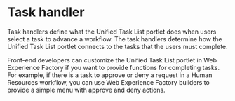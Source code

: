 # Task handler

Task handlers define what the Unified Task List portlet does when users select a task to advance a workflow. The task handlers determine how the Unified Task List portlet connects to the tasks that the users must complete.

Front-end developers can customize the Unified Task List portlet in Web Experience Factory if you want to provide functions for completing tasks. For example, if there is a task to approve or deny a request in a Human Resources workflow, you can use Web Experience Factory builders to provide a simple menu with approve and deny actions.


